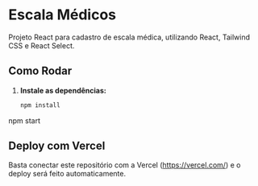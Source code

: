 # Escala Médicos

Projeto React para cadastro de escala médica, utilizando React, Tailwind CSS e React Select.

## Como Rodar

1. **Instale as dependências:**
   ```bash
   npm install
npm start

## Deploy com Vercel

Basta conectar este repositório com a Vercel (https://vercel.com/) e o deploy será feito automaticamente.

